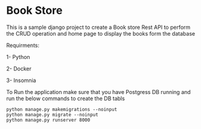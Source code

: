 # Book Store 

This is a sample django project to create a Book store Rest API to perform the CRUD operation and home page to display the books form the database

Requirments:

1- Python

2- Docker

3- Insomnia


To Run the application make sure that you have Postgress DB running and run the below commands to create the DB tabls 

```
python manage.py makemigrations --noinput
python manage.py migrate --noinput
python manage.py runserver 8000
```